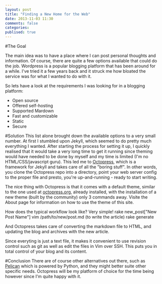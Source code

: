 ```yaml
---
layout: post
title: "Finding a New Home for the Web"
date: 2013-11-03 11:30
comments: false
categories:
publised: true 
---
```

#The Goal

The main idea was to have a place where I can post personal thoughts and information.  Of course, there are quite a few options available that could do the job.  Wordpress is a popular blogging platform that has been around for a while.  I've tried  it a few years back and it struck me how bloated the service was for what I wanted to do with it.  

So lets have a look at the requirements I was looking for in a blogging platform:

* Open source
* Offered self-hosting
* Supported Mardown
* Fast and customizable
* Static
* Secure

#Solution
This list alone brought down the available options to a very small number.  At first I stumbled upon Jekyll, which seemed to do pretty much everything I wanted.  After starting the process for setting it up, I quickly realised that it would take a very long time to get it running since theming would have needed to be done by myself and my time is limited (I'm no HTML/CSS/javascript guru).  This led me to [Octopress](https://github.com/imathis/octopress), which is a framework for Jekyll and takes care of all the "boring stuff".  In other words, you clone the Octopress repo into a directory, point your web server config to the proper file and presto, you're up-and-running - ready to start writing.  

The nice thing with Octopress is that it comes with a default theme, similar to the one used at [octopress.org](http://octopress.org), already installed, with the installation of a new theme (built by the community) only 3 commands away.  Visite the About page for information on how to use the theme of this site.

How does the typical workflow look like?  Very simple!
    rake new_post["New Post Name"]
    vim /path/to/new/post.md (to write the article)
    rake generate

And Octopress takes care of converting the markdown file to HTML, and updating the blog and archives with the new article.  

Since everyting is just a text file, it makes it convenient to use revision control such as git as well as edit the files in Vim over SSH.  This puts you in total control of your blog and its content.

#Conclusion
There are of course other alternatives out there, such as [Pelican](https://github.com/getpelican/pelican) which is powered by Python, and they might better suite other specific needs.  Octopress will be my platform of choice for the time being however since I'm quite happy with it.

